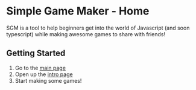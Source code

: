 # Simple Game Maker - Home

SGM is a tool to help beginners get into the world of Javascript (and soon typescript) while making awesome games to share with friends!

## Getting Started

1. Go to the [main page](/)
2. Open up the [intro page](/docs/intro)
3. Start making some games!
